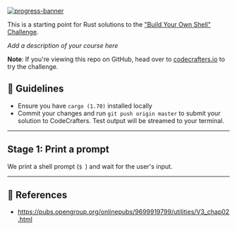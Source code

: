 [![progress-banner](https://backend.codecrafters.io/progress/shell/f49d30d6-4531-4bfb-b3e0-e3ee631cbae2)](https://app.codecrafters.io/users/codecrafters-bot?r=2qF)

This is a starting point for Rust solutions to the
["Build Your Own Shell" Challenge](https://app.codecrafters.io/courses/shell/overview).

_Add a description of your course here_

**Note**: If you're viewing this repo on GitHub, head over to
[codecrafters.io](https://codecrafters.io) to try the challenge.


## 📏 Guidelines

- Ensure you have `cargo (1.70)` installed locally
- Commit your changes and run `git push origin master` to submit your solution to CodeCrafters. Test output will be streamed to your terminal.

---

## Stage 1: Print a prompt

We print a shell prompt (`$ `) and wait for the user's input.

---

## 📕 References

- https://pubs.opengroup.org/onlinepubs/9699919799/utilities/V3_chap02.html
